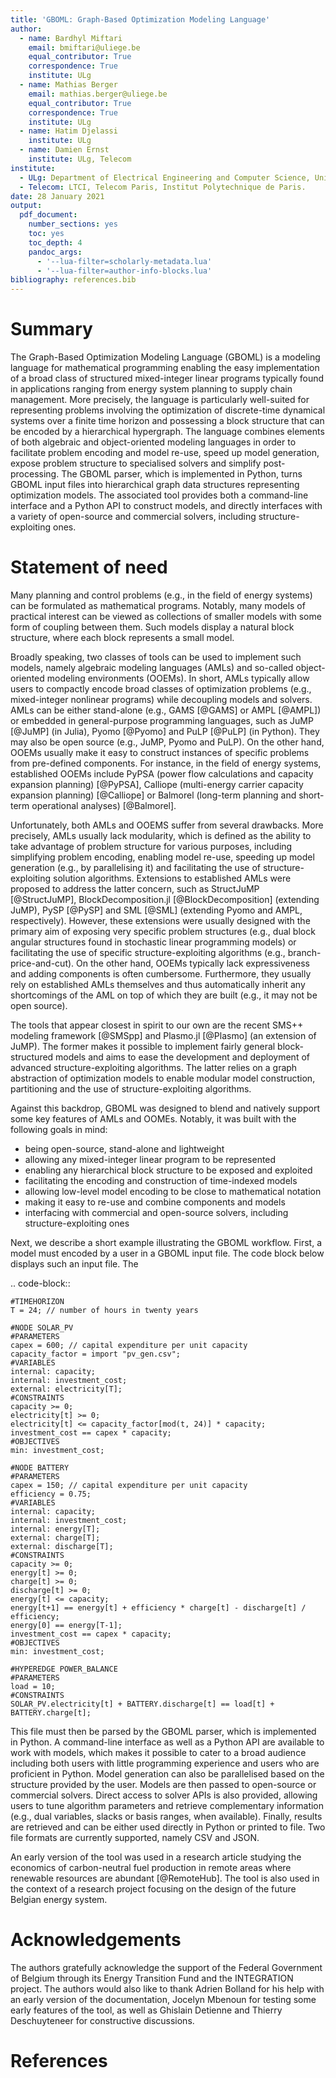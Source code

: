 ```yaml
---
title: 'GBOML: Graph-Based Optimization Modeling Language'
author:
  - name: Bardhyl Miftari
    email: bmiftari@uliege.be
    equal_contributor: True
    correspondence: True
    institute: ULg
  - name: Mathias Berger
    email: mathias.berger@uliege.be
    equal_contributor: True
    correspondence: True
    institute: ULg
  - name: Hatim Djelassi
    institute: ULg
  - name: Damien Ernst
    institute: ULg, Telecom
institute:
  - ULg: Department of Electrical Engineering and Computer Science, University of Liège.
  - Telecom: LTCI, Telecom Paris, Institut Polytechnique de Paris.
date: 28 January 2021
output:
  pdf_document:
    number_sections: yes
    toc: yes
    toc_depth: 4
    pandoc_args:
      - '--lua-filter=scholarly-metadata.lua'
      - '--lua-filter=author-info-blocks.lua'
bibliography: references.bib
---
```


# Summary

The Graph-Based Optimization Modeling Language (GBOML) is a modeling language for mathematical programming enabling the easy implementation of a broad class of structured mixed-integer linear programs typically found in applications ranging from energy system planning to supply chain management. More precisely, the language is particularly well-suited for representing problems involving the optimization of discrete-time dynamical systems over a finite time horizon and possessing a block structure that can be encoded by a hierarchical hypergraph. The language combines elements of both algebraic and object-oriented modeling languages in order to facilitate problem encoding and model re-use, speed up model generation, expose problem structure to specialised solvers and simplify post-processing. The GBOML parser, which is implemented in Python, turns GBOML input files into hierarchical graph data structures representing optimization models. The associated tool provides both a command-line interface and a Python API to construct models, and directly interfaces with a variety of open-source and commercial solvers, including structure-exploiting ones.

# Statement of need

Many planning and control problems (e.g., in the field of energy systems) can be formulated as mathematical programs. Notably, many models of practical interest can be viewed as collections of smaller models with some form of coupling between them. Such models display a natural block structure, where each block represents a small model.

Broadly speaking, two classes of tools can be used to implement such models, namely algebraic modeling languages (AMLs) and so-called object-oriented modeling environments (OOEMs). In short, AMLs typically allow users to compactly encode broad classes of optimization problems (e.g., mixed-integer nonlinear programs) while decoupling models and solvers. AMLs can be either stand-alone (e.g., GAMS [@GAMS] or AMPL [@AMPL]) or embedded in general-purpose programming languages, such as JuMP [@JuMP] (in Julia), Pyomo [@Pyomo] and PuLP [@PuLP] (in Python). They may also be open source (e.g., JuMP, Pyomo and PuLP). On the other hand, OOEMs usually make it easy to construct instances of specific problems from pre-defined components. For instance, in the field of energy systems, established OOEMs include PyPSA (power flow calculations and capacity expansion planning) [@PyPSA], Calliope (multi-energy carrier capacity expansion planning) [@Calliope] or Balmorel (long-term planning and short-term operational analyses) [@Balmorel].

Unfortunately, both AMLs and OOEMS suffer from several drawbacks. More precisely, AMLs usually lack modularity, which is defined as the ability to take advantage of problem structure for various purposes, including simplifying problem encoding, enabling model re-use, speeding up model generation (e.g., by parallelising it) and facilitating the use of structure-exploiting solution algorithms. Extensions to established AMLs were proposed to address the latter concern, such as StructJuMP [@StructJuMP], BlockDecomposition.jl [@BlockDecomposition] (extending JuMP), PySP [@PySP] and SML [@SML] (extending Pyomo and AMPL, respectively). However, these extensions were usually designed with the primary aim of exposing very specific problem structures (e.g., dual block angular structures found in stochastic linear  programming models) or facilitating the use of specific structure-exploiting algorithms (e.g., branch-price-and-cut). On the other hand, OOEMs typically lack expressiveness and adding components is often cumbersome. Furthermore, they usually rely on established AMLs themselves and thus automatically inherit any shortcomings of the AML on top of which they are built (e.g., it may not be open source).

The tools that appear closest in spirit to our own are the recent SMS++ modeling framework [@SMSpp] and Plasmo.jl [@Plasmo] (an extension of JuMP). The former makes it possible to implement fairly general block-structured models and aims to ease the development and deployment of advanced structure-exploiting algorithms. The latter relies on a graph abstraction of optimization models to enable modular model construction, partitioning and the use of structure-exploiting algorithms.

Against this backdrop, GBOML was designed to blend and natively support some key features of AMLs and OOMEs. Notably, it was built with the following goals in mind:

- being open-source, stand-alone and lightweight
- allowing any mixed-integer linear program to be represented
- enabling any hierarchical block structure to be exposed and exploited
- facilitating the encoding and construction of time-indexed models
- allowing low-level model encoding to be close to mathematical notation
- making it easy to re-use and combine components and models
- interfacing with commercial and open-source solvers, including structure-exploiting ones

Next, we describe a short example illustrating the GBOML workflow. First, a model must encoded by a user in a GBOML input file. The code block below displays such an input file. The

.. code-block::

	#TIMEHORIZON
	T = 24; // number of hours in twenty years

	#NODE SOLAR_PV
	#PARAMETERS
	capex = 600; // capital expenditure per unit capacity
	capacity_factor = import "pv_gen.csv";
	#VARIABLES
	internal: capacity;
	internal: investment_cost;
	external: electricity[T];
	#CONSTRAINTS
	capacity >= 0;
	electricity[t] >= 0;
	electricity[t] <= capacity_factor[mod(t, 24)] * capacity;
	investment_cost == capex * capacity;
	#OBJECTIVES
	min: investment_cost;

	#NODE BATTERY
	#PARAMETERS
	capex = 150; // capital expenditure per unit capacity
	efficiency = 0.75;
	#VARIABLES
	internal: capacity;
	internal: investment_cost;
	internal: energy[T];
	external: charge[T];
	external: discharge[T];
	#CONSTRAINTS
	capacity >= 0;
	energy[t] >= 0;
	charge[t] >= 0;
	discharge[t] >= 0;
	energy[t] <= capacity;
	energy[t+1] == energy[t] + efficiency * charge[t] - discharge[t] / efficiency;
	energy[0] == energy[T-1];
	investment_cost == capex * capacity;
	#OBJECTIVES
	min: investment_cost;

	#HYPEREDGE POWER_BALANCE
	#PARAMETERS
	load = 10;
	#CONSTRAINTS
	SOLAR_PV.electricity[t] + BATTERY.discharge[t] == load[t] + BATTERY.charge[t];

This file must then be parsed by the GBOML parser, which is implemented in Python. A command-line interface as well as a Python API are available to work with models, which makes it possible to cater to a broad audience including both users with little programming experience and users who are proficient in Python. Model generation can also be parallelised based on the structure provided by the user. Models are then passed to open-source or commercial solvers. Direct access to solver APIs is also provided, allowing users to tune algorithm parameters and retrieve complementary information (e.g., dual variables, slacks or basis ranges, when available). Finally, results are retrieved and can be either used directly in Python or printed to file. Two file formats are currently supported, namely CSV and JSON.

An early version of the tool was used in a research article studying the economics of carbon-neutral fuel production in remote areas where renewable resources are abundant [@RemoteHub]. The tool is also used in the context of a research project focusing on the design of the future Belgian energy system.

# Acknowledgements

The authors gratefully acknowledge the support of the Federal Government of Belgium through its Energy Transition Fund and the INTEGRATION project. The authors would also like to thank Adrien Bolland for his help with an early version of the documentation, Jocelyn Mbenoun for testing some early features of the tool, as well as Ghislain Detienne and Thierry Deschuyteneer for constructive discussions.

# References
